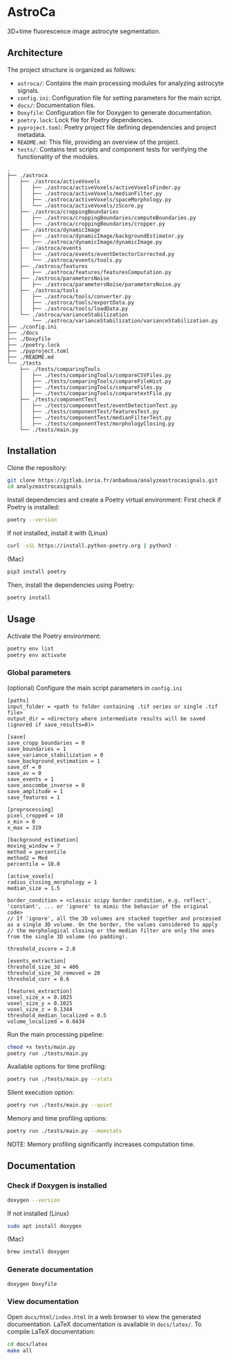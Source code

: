 # AstroCa

3D+time fluorescence image astrocyte segmentation.

## Architecture

The project structure is organized as follows:
- `astroca/`: Contains the main processing modules for analyzing astrocyte signals.
- `config.ini`: Configuration file for setting parameters for the main script.
- `docs/`: Documentation files.
- `Doxyfile`: Configuration file for Doxygen to generate documentation.
- `poetry.lock`: Lock file for Poetry dependencies.
- `pyproject.toml`: Poetry project file defining dependencies and project metadata.
- `README.md`: This file, providing an overview of the project.
- `tests/`: Contains test scripts and component tests for verifying the functionality of the modules.
```
.
├── ./astroca
│   ├── ./astroca/activeVoxels
│   │   ├── ./astroca/activeVoxels/activeVoxelsFinder.py
│   │   ├── ./astroca/activeVoxels/medianFilter.py
│   │   ├── ./astroca/activeVoxels/spaceMorphology.py
│   │   └── ./astroca/activeVoxels/zScore.py
│   ├── ./astroca/croppingBoundaries
│   │   ├── ./astroca/croppingBoundaries/computeBoundaries.py
│   │   ├── ./astroca/croppingBoundaries/cropper.py
│   ├── ./astroca/dynamicImage
│   │   ├── ./astroca/dynamicImage/backgroundEstimator.py
│   │   ├── ./astroca/dynamicImage/dynamicImage.py
│   ├── ./astroca/events
│   │   ├── ./astroca/events/eventDetectorCorrected.py
│   │   └── ./astroca/events/tools.py
│   ├── ./astroca/features
│   │   ├── ./astroca/features/featuresComputation.py
│   ├── ./astroca/parametersNoise
│   │   ├── ./astroca/parametersNoise/parametersNoise.py
│   ├── ./astroca/tools
│   │   ├── ./astroca/tools/converter.py
│   │   ├── ./astroca/tools/exportData.py
│   │   ├── ./astroca/tools/loadData.py
│   └── ./astroca/varianceStabilization
│       └── ./astroca/varianceStabilization/varianceStabilization.py
├── ./config.ini
├── ./docs
├── ./Doxyfile
├── ./poetry.lock
├── ./pyproject.toml
├── ./README.md
└── ./tests
    ├── ./tests/comparingTools
    │   ├── ./tests/comparingTools/compareCSVFiles.py
    │   ├── ./tests/comparingTools/compareFileHist.py
    │   ├── ./tests/comparingTools/compareFiles.py
    │   ├── ./tests/comparingTools/comparetextFile.py
    ├── ./tests/componentTest
    │   ├── ./tests/componentTest/eventDetectionTest.py
    │   ├── ./tests/componentTest/featuresTest.py
    │   ├── ./tests/componentTest/medianFilterTest.py
    │   ├── ./tests/componentTest/morphologyClosing.py
    └── ./tests/main.py
```

## Installation

Clone the repository:
```bash
git clone https://gitlab.inria.fr/anbadoua/analyzeastrocasignals.git
cd analyzeastrocasignals
```

Install dependencies and create a Poetry virtual environment:
First check if Poetry is installed:
```bash
poetry --version
```

If not installed, install it with (Linux)
```bash
curl -sSL https://install.python-poetry.org | python3 -
```
(Mac)
```bash
pip3 install poetry
```

Then, install the dependencies using Poetry:
```bash
poetry install
```

## Usage

Activate the Poetry environment:
```bash
poetry env list
poetry env activate
```

### Global parameters
(optional) Configure the main script parameters in `config.ini` 
```text
[paths]
input_folder = <path to folder containing .tif series or single .tif file>
output_dir = <directory where intermediate results will be saved (ignored if save_results=0)>

[save]
save_cropp_boundaries = 0
save_boundaries = 1
save_variance_stabilization = 0
save_background_estimation = 1
save_df = 0
save_av = 0
save_events = 1
save_anscombe_inverse = 0
save_amplitude = 1
save_features = 1

[preprocessing]
pixel_cropped = 10
x_min = 0
x_max = 319

[background_estimation]
moving_window = 7
method = percentile
method2 = Med
percentile = 10.0

[active_voxels]
radius_closing_morphology = 1
median_size = 1.5

border_condition = <classic scipy border condition, e.g. reflect', 'constant', ... or 'ignore' to mimic the behavior of the original code>
// If 'ignore', all the 3D volumes are stacked together and processed as a single 3D volume. On the border, the values considered to apply
// the morphological closing or the median filter are only the ones from the single 3D volume (no padding).

threshold_zscore = 2.8

[events_extraction]
threshold_size_3d = 400
threshold_size_3d_removed = 20
threshold_corr = 0.6

[features_extraction]
voxel_size_x = 0.1025
voxel_size_y = 0.1025
voxel_size_z = 0.1344
threshold_median_localized = 0.5
volume_localized = 0.0434
```


Run the main processing pipeline:
```bash
chmod +x tests/main.py
poetry run ./tests/main.py
```

Available options for time profiling:
```bash
poetry run ./tests/main.py --stats
```

Silent execution option:
```bash
poetry run ./tests/main.py --quiet
```

Memory and time profiling options:
```bash
poetry run ./tests/main.py --memstats
```
NOTE: Memory profiling significantly increases computation time.

## Documentation

### Check if Doxygen is installed

```bash
doxygen --version
```
If not installed (Linux)
```bash
sudo apt install doxygen
```
(Mac)
```bash
brew install doxygen
```

### Generate documentation

```bash
doxygen Doxyfile
```

### View documentation

Open `docs/html/index.html` in a web browser to view the generated documentation.
LaTeX documentation is available in `docs/latex/`.
To compile LaTeX documentation:
```bash
cd docs/latex
make all
```

